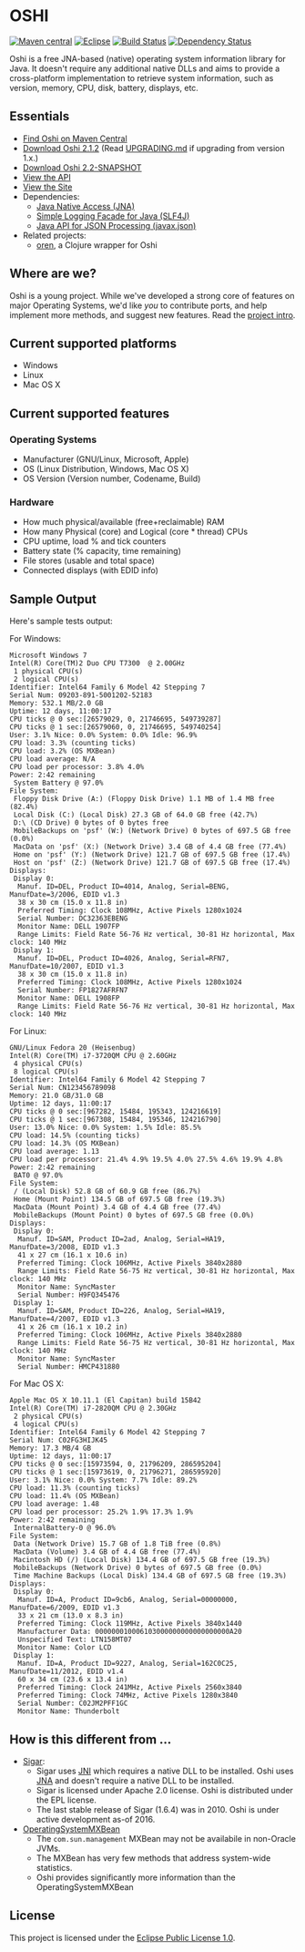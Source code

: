 OSHI
====
[![Maven central](https://maven-badges.herokuapp.com/maven-central/com.github.dblock/oshi-core/badge.svg)](https://maven-badges.herokuapp.com/maven-central/com.github.dblock/oshi-core)
[![Eclipse](http://img.shields.io/badge/license-Eclipse-blue.svg)](https://www.eclipse.org/legal/epl-v10.html)
[![Build Status](https://travis-ci.org/dblock/oshi.svg)](https://travis-ci.org/dblock/oshi)
[![Dependency Status](https://www.versioneye.com/user/projects/55fed58c601dd9001500005e/badge.svg?style=flat)](https://www.versioneye.com/user/projects/55fed58c601dd9001500005e)

Oshi is a free JNA-based (native) operating system information library for Java. It doesn't require any additional native DLLs and aims to provide a cross-platform implementation to retrieve system information, such as version, memory, CPU, disk, battery, displays, etc.

Essentials
----------
* [Find Oshi on Maven Central](http://search.maven.org/#search|ga|1|oshi-core)
* [Download Oshi 2.1.2](https://repository.sonatype.org/service/local/artifact/maven/redirect?r=central-proxy&g=com.github.dblock&a=oshi-core&v=2.1.2&e=jar) (Read [UPGRADING.md](UPGRADING.md) if upgrading from version 1.x.)
* [Download Oshi 2.2-SNAPSHOT](https://oss.sonatype.org/service/local/artifact/maven/redirect?r=snapshots&g=com.github.dblock&a=oshi-core&v=2.2-SNAPSHOT&e=jar)
* [View the API](http://dblock.github.io/oshi/apidocs/)
* [View the Site](http://dblock.github.io/oshi/)
* Dependencies:
	* [Java Native Access (JNA)](https://github.com/java-native-access/jna)
	* [Simple Logging Facade for Java (SLF4J)](http://www.slf4j.org/)
	* [Java API for JSON Processing (javax.json)](https://jsonp.java.net/download.html)
* Related projects:
	* [oren](https://github.com/zcaudate/oren), a Clojure wrapper for Oshi

Where are we?
-------------
Oshi is a young project. While we've developed a strong core of features on major Operating Systems, we'd like *you* to contribute ports, and help implement more methods, and suggest new features. Read the [project intro](http://code.dblock.org/2010/06/23/introducing-oshi-operating-system-and-hardware-information-java.html).

Current supported platforms
---------------------------
- Windows
- Linux
- Mac OS X

Current supported features
--------------------------

### Operating Systems ###
* Manufacturer (GNU/Linux, Microsoft, Apple)
* OS (Linux Distribution, Windows, Mac OS X)
* OS Version (Version number, Codename, Build)

### Hardware ###
* How much physical/available (free+reclaimable) RAM
* How many Physical (core) and Logical (core * thread) CPUs 
* CPU uptime, load % and tick counters
* Battery state (% capacity, time remaining)
* File stores (usable and total space)
* Connected displays (with EDID info)

Sample Output
-------------
Here's sample tests output:

For Windows:

```
Microsoft Windows 7
Intel(R) Core(TM)2 Duo CPU T7300  @ 2.00GHz
 1 physical CPU(s)
 2 logical CPU(s)
Identifier: Intel64 Family 6 Model 42 Stepping 7
Serial Num: 09203-891-5001202-52183
Memory: 532.1 MB/2.0 GB
Uptime: 12 days, 11:00:17
CPU ticks @ 0 sec:[26579029, 0, 21746695, 549739287]
CPU ticks @ 1 sec:[26579060, 0, 21746695, 549740254]
User: 3.1% Nice: 0.0% System: 0.0% Idle: 96.9%
CPU load: 3.3% (counting ticks)
CPU load: 3.2% (OS MXBean)
CPU load average: N/A
CPU load per processor: 3.8% 4.0%
Power: 2:42 remaining
 System Battery @ 97.0%
File System:
 Floppy Disk Drive (A:) (Floppy Disk Drive) 1.1 MB of 1.4 MB free (82.4%)
 Local Disk (C:) (Local Disk) 27.3 GB of 64.0 GB free (42.7%)
 D:\ (CD Drive) 0 bytes of 0 bytes free 
 MobileBackups on 'psf' (W:) (Network Drive) 0 bytes of 697.5 GB free (0.0%)
 MacData on 'psf' (X:) (Network Drive) 3.4 GB of 4.4 GB free (77.4%)
 Home on 'psf' (Y:) (Network Drive) 121.7 GB of 697.5 GB free (17.4%)
 Host on 'psf' (Z:) (Network Drive) 121.7 GB of 697.5 GB free (17.4%)
Displays:
 Display 0:
  Manuf. ID=DEL, Product ID=4014, Analog, Serial=BENG, ManufDate=3/2006, EDID v1.3
  38 x 30 cm (15.0 x 11.8 in)
  Preferred Timing: Clock 108MHz, Active Pixels 1280x1024 
  Serial Number: DC32363EBENG
  Monitor Name: DELL 1907FP
  Range Limits: Field Rate 56-76 Hz vertical, 30-81 Hz horizontal, Max clock: 140 MHz
 Display 1:
  Manuf. ID=DEL, Product ID=4026, Analog, Serial=RFN7, ManufDate=10/2007, EDID v1.3
  38 x 30 cm (15.0 x 11.8 in)
  Preferred Timing: Clock 108MHz, Active Pixels 1280x1024 
  Serial Number: FP1827AFRFN7
  Monitor Name: DELL 1908FP
  Range Limits: Field Rate 56-76 Hz vertical, 30-81 Hz horizontal, Max clock: 140 MHz
```

For Linux:

```
GNU/Linux Fedora 20 (Heisenbug)
Intel(R) Core(TM) i7-3720QM CPU @ 2.60GHz
 4 physical CPU(s)
 8 logical CPU(s)
Identifier: Intel64 Family 6 Model 42 Stepping 7
Serial Num: CN123456789098
Memory: 21.0 GB/31.0 GB
Uptime: 12 days, 11:00:17
CPU ticks @ 0 sec:[967282, 15484, 195343, 124216619]
CPU ticks @ 1 sec:[967308, 15484, 195346, 124216790]
User: 13.0% Nice: 0.0% System: 1.5% Idle: 85.5%
CPU load: 14.5% (counting ticks)
CPU load: 14.3% (OS MXBean)
CPU load average: 1.13
CPU load per processor: 21.4% 4.9% 19.5% 4.0% 27.5% 4.6% 19.9% 4.8%
Power: 2:42 remaining
 BAT0 @ 97.0%
File System:
 / (Local Disk) 52.8 GB of 60.9 GB free (86.7%)
 Home (Mount Point) 134.5 GB of 697.5 GB free (19.3%)
 MacData (Mount Point) 3.4 GB of 4.4 GB free (77.4%)
 MobileBackups (Mount Point) 0 bytes of 697.5 GB free (0.0%)
Displays:
 Display 0:
  Manuf. ID=SAM, Product ID=2ad, Analog, Serial=HA19, ManufDate=3/2008, EDID v1.3
  41 x 27 cm (16.1 x 10.6 in)
  Preferred Timing: Clock 106MHz, Active Pixels 3840x2880 
  Range Limits: Field Rate 56-75 Hz vertical, 30-81 Hz horizontal, Max clock: 140 MHz
  Monitor Name: SyncMaster
  Serial Number: H9FQ345476
 Display 1:
  Manuf. ID=SAM, Product ID=226, Analog, Serial=HA19, ManufDate=4/2007, EDID v1.3
  41 x 26 cm (16.1 x 10.2 in)
  Preferred Timing: Clock 106MHz, Active Pixels 3840x2880 
  Range Limits: Field Rate 56-75 Hz vertical, 30-81 Hz horizontal, Max clock: 140 MHz
  Monitor Name: SyncMaster
  Serial Number: HMCP431880

```

For Mac OS X:

```
Apple Mac OS X 10.11.1 (El Capitan) build 15B42
Intel(R) Core(TM) i7-2820QM CPU @ 2.30GHz
 2 physical CPU(s)
 4 logical CPU(s)
Identifier: Intel64 Family 6 Model 42 Stepping 7
Serial Num: C02FG3HIJK45
Memory: 17.3 MB/4 GB
Uptime: 12 days, 11:00:17
CPU ticks @ 0 sec:[15973594, 0, 21796209, 286595204]
CPU ticks @ 1 sec:[15973619, 0, 21796271, 286595920]
User: 3.1% Nice: 0.0% System: 7.7% Idle: 89.2%
CPU load: 11.3% (counting ticks)
CPU load: 11.4% (OS MXBean)
CPU load average: 1.48
CPU load per processor: 25.2% 1.9% 17.3% 1.9% 
Power: 2:42 remaining
 InternalBattery-0 @ 96.0%
File System:
 Data (Network Drive) 15.7 GB of 1.8 TiB free (0.8%)
 MacData (Volume) 3.4 GB of 4.4 GB free (77.4%)
 Macintosh HD (/) (Local Disk) 134.4 GB of 697.5 GB free (19.3%)
 MobileBackups (Network Drive) 0 bytes of 697.5 GB free (0.0%)
 Time Machine Backups (Local Disk) 134.4 GB of 697.5 GB free (19.3%)
Displays:
 Display 0:
  Manuf. ID=A, Product ID=9cb6, Analog, Serial=00000000, ManufDate=6/2009, EDID v1.3
  33 x 21 cm (13.0 x 8.3 in)
  Preferred Timing: Clock 119MHz, Active Pixels 3840x1440 
  Manufacturer Data: 000000010006103000000000000000000A20
  Unspecified Text: LTN158MT07
  Monitor Name: Color LCD
 Display 1:
  Manuf. ID=A, Product ID=9227, Analog, Serial=162C0C25, ManufDate=11/2012, EDID v1.4
  60 x 34 cm (23.6 x 13.4 in)
  Preferred Timing: Clock 241MHz, Active Pixels 2560x3840 
  Preferred Timing: Clock 74MHz, Active Pixels 1280x3840 
  Serial Number: C02JM2PFF1GC
  Monitor Name: Thunderbolt
```

How is this different from ...
------------------------------

* [Sigar](http://sigar.hyperic.com): 
	* Sigar uses [JNI](http://docs.oracle.com/javase/8/docs/technotes/guides/jni/index.html) which requires a native DLL to be installed. Oshi uses [JNA](https://github.com/twall/jna) and doesn't require a native DLL to be installed. 
	* Sigar is licensed under Apache 2.0 license. Oshi is distributed under the EPL license.
	* The last stable release of Sigar (1.6.4) was in 2010. Oshi is under active development as-of 2016.
* [OperatingSystemMXBean](http://docs.oracle.com/javase/7/docs/jre/api/management/extension/com/sun/management/OperatingSystemMXBean.html)
	* The `com.sun.management` MXBean may not be availabile in non-Oracle JVMs.
	* The MXBean has very few methods that address system-wide statistics.
	* Oshi provides significantly more information than the OperatingSystemMXBean

License
-------
This project is licensed under the [Eclipse Public License 1.0](LICENSE_EPL).

